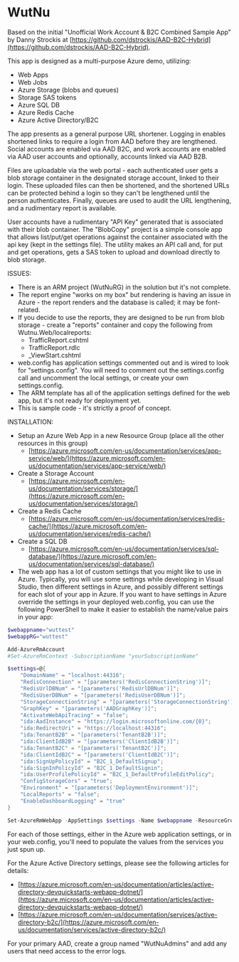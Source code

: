 # WutNu
Based on the initial "Unofficial Work Account &amp; B2C Combined Sample App" by Danny Strockis at [https://github.com/dstrockis/AAD-B2C-Hybrid](https://github.com/dstrockis/AAD-B2C-Hybrid). 

This app is designed as a multi-purpose Azure demo, utilizing:

- Web Apps
- Web Jobs
- Azure Storage (blobs and queues)
- Storage SAS tokens
- Azure SQL DB
- Azure Redis Cache
- Azure Active Directory/B2C

The app presents as a general purpose URL shortener. Logging in enables shortened links to require a login from AAD before they are lengthened. Social accounts are enabled via AAD B2C, and work accounts are enabled via AAD user accounts and optionally, accounts linked via AAD B2B.

Files are uploadable via the web portal - each authenticated user gets a blob storage container in the designated storage account, linked to their login. These uploaded files can then be shortened, and the shortened URLs can be protected behind a login so they can't be lengthened until the person authenticates. Finally, queues are used to audit the URL lengthening, and a rudimentary report is available.

User accounts have a rudimentary "API Key" generated that is associated with their blob container. The "BlobCopy" project is a simple console app that allows list/put/get operations against the container associated with the api key (kept in the settings file). The utility makes an API call and, for put and get operations, gets a SAS token to upload and download directly to blob storage.

ISSUES:
- There is an ARM project (WutNuRG) in the solution but it's not complete.
- The report engine "works on my box" but rendering is having an issue in Azure - the report renders and the database is called; it may be font-related.
- If you decide to use the reports, they are designed to be run from blob storage - create a "reports" container and copy the following from Wutnu.Web/localreports:
  - TrafficReport.cshtml
  - TrafficReport.rdlc
  - _ViewStart.cshtml
- web.config has application settings commented out and is wired to look for "settings.config". You will need to comment out the settings.config call and uncomment the local settings, or create your own settings.config.
- The ARM template has all of the application settings defined for the web app, but it's not ready for deployment yet.
- This is sample code - it's strictly a proof of concept.

INSTALLATION:
- Setup an Azure Web App in a new Resource Group (place all the other resources in this group)
  - [https://azure.microsoft.com/en-us/documentation/services/app-service/web/](https://azure.microsoft.com/en-us/documentation/services/app-service/web/)
- Create a Storage Account
  - [https://azure.microsoft.com/en-us/documentation/services/storage/](https://azure.microsoft.com/en-us/documentation/services/storage/)
- Create a Redis Cache
  - [https://azure.microsoft.com/en-us/documentation/services/redis-cache/](https://azure.microsoft.com/en-us/documentation/services/redis-cache/)
- Create a SQL DB
  - [https://azure.microsoft.com/en-us/documentation/services/sql-database/](https://azure.microsoft.com/en-us/documentation/services/sql-database/)
- The web app has a lot of custom settings that you might like to use in Azure. Typically, you will use some settings while developing in Visual Studio, then different settings in Azure, and possibly different settings for each slot of your app in Azure. If you want to have settings in Azure override the settings in your deployed web.config, you can use the following PowerShell to make it easier to establish the name/value pairs in your app:
  
```powershell
$webappname="wuttest"
$webappRG="wuttest"

Add-AzureRmAccount
#Set-AzureRmContext -SubscriptionName "yourSubscriptionName"

$settings=@{
    "DomainName" = "localhost:44316";
    "RedisConnection" = "[parameters('RedisConnectionString')]";
    "RedisUrlDBNum" = "[parameters('RedisUrlDBNum')]";
    "RedisUserDBNum" = "[parameters('RedisUserDBNum')]";
    "StorageConnectionString" = "[parameters('StorageConnectionString')]";
    "GraphKey" = "[parameters('AADGraphKey')]";
    "ActivateWebApiTracing" = "false";
    "ida:AadInstance" = "https://login.microsoftonline.com/{0}";
    "ida:RedirectUri" = "https://localhost:44316";
    "ida:TenantB2B" = "[parameters('TenantB2B')]";
    "ida:ClientIdB2B" = "[parameters('ClientIdB2B')]";
    "ida:TenantB2C" = "[parameters('TenantB2C')]";
    "ida:ClientIdB2C" = "[parameters('ClientIdB2C')]";
    "ida:SignUpPolicyId" = "B2C_1_DefaultSignup";
    "ida:SignInPolicyId" = "B2C_1_DefaultSignin";
    "ida:UserProfilePolicyId" = "B2C_1_DefaultProfileEditPolicy";
    "ConfigStorageCors" = "true";
    "Environment" = "[parameters('DeploymentEnvironment')]";
    "LocalReports" = "false";
    "EnableDashboardLogging" = "true"
}

Set-AzureRmWebApp -AppSettings $settings -Name $webappname -ResourceGroupName $webappRG
```

For each of those settings, either in the Azure web application settings, or in your web.config, you'll need to populate the values from the services you just spun up.

For the Azure Active Directory settings, please see the following articles for details:

- [https://azure.microsoft.com/en-us/documentation/articles/active-directory-devquickstarts-webapp-dotnet/](https://azure.microsoft.com/en-us/documentation/articles/active-directory-devquickstarts-webapp-dotnet/)
- [https://azure.microsoft.com/en-us/documentation/services/active-directory-b2c/](https://azure.microsoft.com/en-us/documentation/services/active-directory-b2c/)

For your primary AAD, create a group named "WutNuAdmins" and add any users that need access to the error logs.
